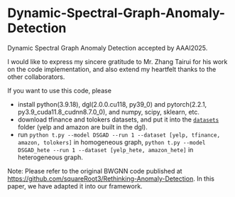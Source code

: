 # Dynamic-Spectral-Graph-Anomaly-Detection
Dynamic Spectral Graph Anomaly Detection accepted by AAAI2025.

I would like to express my sincere gratitude to Mr. Zhang Tairui for his work on the code implementation, and also extend my heartfelt thanks to the other collaborators.

If you want to use this code, please
- install python(3.9.18), dgl(2.0.0.cu118, py39_0) and pytorch(2.2.1, py3.9_cuda11.8_cudnn8.7.0_0), and numpy, scipy, sklearn, etc.
- download tfinance and tolokers datasets, and put it into the [`datasets`](datasets/) folder (yelp and amazon are built in the dgl).
- run `python t.py --model DSGAD --run 1 --dataset [yelp, tfinance, amazon, tolokers]` in homogeneous graph, `python t.py --model DSGAD_hete --run 1 --dataset [yelp_hete, amazon_hete]` in heterogeneous graph.


Note: Please refer to the original BWGNN code published at https://github.com/squareRoot3/Rethinking-Anomaly-Detection. In this paper, we have adapted it into our framework.
